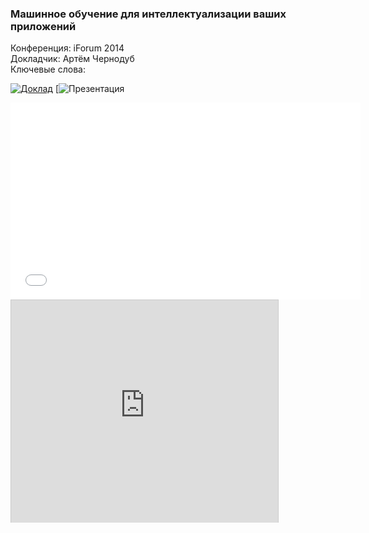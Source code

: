 ### Машинное обучение для интеллектуализации ваших приложений
Конференция: iForum 2014  
Докладчик: Артём Чернодуб  
Ключевые слова:  

[![Доклад](http://img.youtube.com/vi/lz8gBr9dpUE/0.jpg)](http://www.youtube.com/watch?v=lz8gBr9dpUE)
[![Презентация](http://www.slideshare.net/slideshow/embed_code/33934398)
<iframe width="560" height="315" src="//www.youtube.com/embed/lz8gBr9dpUE?rel=0" frameborder="0" allowfullscreen></iframe>
<iframe src="http://www.slideshare.net/slideshow/embed_code/33934398" width="427" height="356" frameborder="0" marginwidth="0" marginheight="0" scrolling="no" style="border:1px solid #CCC; border-width:1px 1px 0; margin-bottom:5px; max-width: 100%;" allowfullscreen></iframe>
